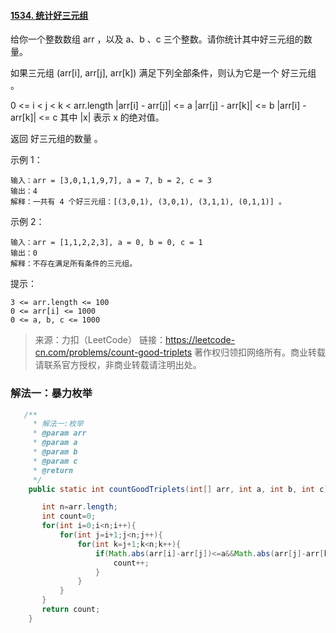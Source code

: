 #### [1534. 统计好三元组](https://leetcode-cn.com/problems/count-good-triplets/)



给你一个整数数组 arr ，以及 a、b 、c 三个整数。请你统计其中好三元组的数量。

如果三元组 (arr[i], arr[j], arr[k]) 满足下列全部条件，则认为它是一个 好三元组 。

0 <= i < j < k < arr.length
|arr[i] - arr[j]| <= a
|arr[j] - arr[k]| <= b
|arr[i] - arr[k]| <= c
其中 |x| 表示 x 的绝对值。

返回 好三元组的数量 。

 

示例 1：

```
输入：arr = [3,0,1,1,9,7], a = 7, b = 2, c = 3
输出：4
解释：一共有 4 个好三元组：[(3,0,1), (3,0,1), (3,1,1), (0,1,1)] 。
```


示例 2：

```
输入：arr = [1,1,2,2,3], a = 0, b = 0, c = 1
输出：0
解释：不存在满足所有条件的三元组。
```


提示：

```
3 <= arr.length <= 100
0 <= arr[i] <= 1000
0 <= a, b, c <= 1000
```

> 来源：力扣（LeetCode）
> 链接：https://leetcode-cn.com/problems/count-good-triplets
> 著作权归领扣网络所有。商业转载请联系官方授权，非商业转载请注明出处。



### 解法一：暴力枚举

```java
   /**
     * 解法一:枚举
     * @param arr
     * @param a
     * @param b
     * @param c
     * @return
     */
    public static int countGoodTriplets(int[] arr, int a, int b, int c) {

       int n=arr.length;
       int count=0;
       for(int i=0;i<n;i++){
           for(int j=i+1;j<n;j++){
               for(int k=j+1;k<n;k++){
                   if(Math.abs(arr[i]-arr[j])<=a&&Math.abs(arr[j]-arr[k])<=b&&Math.abs(arr[i]-arr[k])<=c){
                       count++;
                   }
               }
           }
       }
       return count;
    }
```

